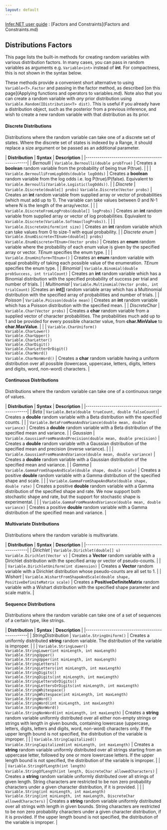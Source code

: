 ```yaml
---
layout: default 
--- 
```

[Infer.NET user guide](index.md) : [Factors and Constraints](Factors and Constraints.md)

## Distributions Factors

This page lists the built-in methods for creating random variables with various distribution factors. In many cases, you can pass in random variables as arguments e.g. `Variable<int>` instead of **int**. For compactness, this is not shown in the syntax below.

These methods provide a convenient short alternative to using `Variable<T>.Factor` and passing in the factor method, as described [on this page](Applying functions and operators to variables.md). Note also that you can create a random variable with _any_ prior distribution using `Variable.Random(IDistribution<T> dist)`. This is useful if you already have a distribution object, such as the posterior from a previous inference, and wish to create a new random variable with that distribution as its prior.

#### Discrete Distributions

Distributions where the random variable can take one of a discrete set of states. Where the discrete set of states is indexed by a Range, it should replace a size argument or be passed as an additional parameter.

| **Distribution** | **Syntax** | **Description** |
|-------------------------------------------------|
| _Bernoulli_ | `Variable.Bernoulli(double probTrue)` | Creates a **boolean** random variable from the probability of being true P(true). |
| | `Variable.BernoulliFromLogOdds(double logOdds)` | Creates a **boolean** random variable from the log odds i.e. log P(true)/P(false). Equivalent to `Variable.Bernoulli(Variable.Logistic(logOdds))`. |
| _Discrete_ | `Variable.Discrete(double[] probs)` `Variable.Discrete(Vector probs)` | Creates an **int** random variable from supplied array or vector of probabilities (which must add up to 1). The variable can take values between 0 and N-1 where N is the length of the array/vector. |
| | `Variable.DiscreteFromLogProbs(double[] logProbs)` | Creates an **int** random variable from supplied array or vector of log probabilities. Equivalent to `Variable.Discrete(Variable.Softmax(logProbs))`. |
| | `Variable.DiscreteUniform(int size)` | Creates an **int** random variable which can take values from 0 to size-1 with equal probability. |
| _Discrete_ _enum_ | `Variable.EnumDiscrete<TEnum>(double[] probs)` `Variable.EnumDiscrete<TEnum>(Vector probs)` | Creates an **enum** random variable where the probability of each enum value is given by the specified array or vector. _TEnum_ specifies the enum type. |
| | `Variable.EnumUniform<TEnum>()` | Creates an **enum** random variable with equal probability of taking each possible value of the enumeration. _TEnum_ specifies the enum type. |
| _Binomial_ | `Variable.Binomial(double probSuccess, int trialCount)` | Creates an **int** random variable which has a Binomial distribution with the specified probability of success per trial and number of trials. |
| _Multinomial_ | `Variable.Multinomial(Vector probs, int trialCount)` |Creates an **int\[\]** random variable array which has a Multinomial distribution with the specified array of probabilities and number of trials. |
| _Poisson_ | `Variable.Poisson(double mean)` | Creates an **int** random variable which has a Poisson distribution with the specified mean. |
| _DiscreteChar_ | `Variable.Char(Vector probs)` | Creates a **char** random variable from a supplied vector of character probabilities. The probabilities much add up to 1 and be provided for every possible character value, from **char.MinValue** to **char.MaxValue**. |
| | `Variable.CharUniform()` <br/> `Variable.CharLower()` <br/> `Variable.CharUpper()` <br/> `Variable.CharLetter()` <br/> `Variable.CharDigit()` <br/> `Variable.CharLetterOrDigit()` <br/> `Variable.CharWord()` <br/> `Variable.CharNonWord()` | Creates a **char** random variable having a uniform distribution over all possible (lowercase, uppercase, letters, digits, letters and digits, word, non-word) characters. |

#### Continuous Distributions

Distributions where the random variable can take one of a continuous range of values.

| **Distribution** | **Syntax** | **Description** |
|-------------------------------------------------|
| _Beta_ | `Variable.Beta(double trueCount, double falseCount)`| Creates a **double** random variable with a Beta distribution with the specified counts. |
| | `Variable.BetaFromMeanAndVariance(double mean, double variance)` | Creates a **double** random variable with a Beta distribution of the specified mean and variance. |
| _Gaussian_ | `Variable.GaussianFromMeanAndPrecision(double mean, double precision)` | Creates a **double** random variable with a Gaussian distribution of the specified mean and precision (inverse variance). |
| | `Variable.GaussianFromMeanAndVariance(double mean, double variance)` | Creates a **double** random variable with a Gaussian distribution of the specified mean and variance. |
| _Gamma_ | `Variable.GammaFromShapeAndScale(double shape, double scale)` | Creates a positive **double** random variable with a Gamma distribution of the specified shape and scale. |
| | `Variable.GammaFromShapeAndRate(double shape, double rate)` | Creates a positive **double** random variable with a Gamma distribution of the specified shape and rate. We now support both stochastic shape and rate, but the support for stochastic shape is experimental. |
| | `Variable.GammaFromMeanAndVariance(double mean, double variance)` | Creates a positive **double** random variable with a Gamma distribution of the specified mean and variance. |

#### Multivariate Distributions

Distributions where the random variable is multivariate.

| **Distribution** | **Syntax** | **Description** |
|-------------------------------------------------|
| _Dirichlet_ | `Variable.Dirichlet(double[] u)` <br/> `Variable.Dirichlet(Vector v)` | Creates a **Vector** random variable with a Dirichlet distribution with the specified array or vector of pseudo-counts. |
| | `Variable.DirichletUniform(int dimension)` | Creates a **Vector** random variable with a Dirichlet distribution whose pseudo-counts are all set to 1. |
| _Wishart_ | `Variable.WishartFromShapeAndScale(double shape, PositiveDefiniteMatrix scale)` | Creates a **PositiveDefiniteMatrix** random variable with a Wishart distribution with the specified shape parameter and scale matrix. |

#### Sequence Distributions

Distributions where the random variable can take one of a set of sequences of a certain type, like strings.

| **Distribution** | **Syntax** | **Description** |
|-------------------------------------------------|
| _StringDistribution_ | `Variable.StringUniform()` | Creates a uniformly distributed **string** random variable. The distribution of the variable is improper. |
| | `Variable.StringLower()` <br/> `Variable.StringLower(int minLength, int maxLength)` <br/> `Variable.StringUpper()` <br/> `Variable.StringUpper(int minLength, int maxLength)` <br/> `Variable.StringLetters()` <br/> `Variable.StringLetters(int minLength, int maxLength)` <br/> `Variable.StringDigits()` <br/> `Variable.StringDigits(int minLength, int maxLength)` <br/> `Variable.StringLettersOrDigits()` <br/> `Variable.StringLettersOrDigits(int minLength, int maxLength)` <br/> `Variable.StringWhitespace()` <br/> `Variable.StringWhitespace(int minLength, int maxLength)` <br/> `Variable.StringWord()` <br/> `Variable.StringWord(int minLength, int maxLength)` <br/> `Variable.StringNonWord()` <br/> `Variable.StringNonWord(int minLength, int maxLength)` | Creates a **string** random variable uniformly distributed over all either non-empty strings or strings with length in given bounds, containing lowercase (uppercase, letters, digits, letters and digits, word, non-word) characters only. If the upper length bound is not specified, the distribution of the variable is improper. |
| | `Variable.StringCapitalized()` <br/> `Variable.StringCapitalized(int minLength, int maxLength)` | Creates a **string** random variable uniformly distributed over all strings starting from an uppercase letter, followed by one or more lowercase letters. If the upper length bound is not specified, the distribution of the variable is improper. |
| | `Variable.StringOfLength(int length)` <br/> `Variable.StringOfLength(int length, DiscreteChar allowedCharacters)` | Creates a **string** random variable uniformly distributed over all strings of given length. String characters are restricted to be non zero probability characters under a given character distribution, if it is provided. |
| | `Variable.String(int minLength, int maxLength)` <br/> `Variable.String(int minLength, int maxLength, DiscreteChar allowedCharacters)` | Creates a **string** random variable uniformly distributed over all strings with length in given bounds. String characters are restricted to be non zero probability characters under a given character distribution, if it is provided. If the upper length bound is not specified, the distribution of the variable is improper. |
